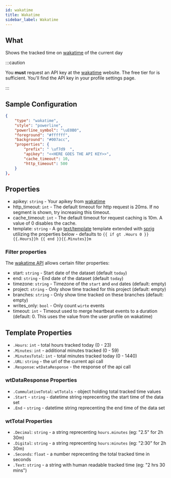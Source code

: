 ```yaml
---
id: wakatime
title: Wakatime
sidebar_label: Wakatime
---
```


## What

Shows the tracked time on [wakatime](wakatime.com) of the current day

:::caution

You **must** request an API key at the [wakatime](https://wakatime.com) website.
The free tier for is sufficient. You'll find the API key in your profile settings page.

:::

## Sample Configuration

```json
{
    "type": "wakatime",
    "style": "powerline",
    "powerline_symbol": "\uE0B0",
    "foreground": "#ffffff",
    "background": "#007acc",
    "properties": {
        "prefix": " \uf7d9  ",
        "apikey": "<<HERE GOES THE API KEY>>",
        "cache_timeout": 10,
        "http_timeout": 500
    }
},
```

## Properties

- apikey: `string` - Your apikey from [wakatime](https://wakatime.com)
- http_timeout: `int` - The default timeout for http request is 20ms. If no segment is shown, try increasing this timeout.
- cache_timeout: `int` - The default timeout for request caching is 10m. A value of 0 disables the cache.
- template: `string` - A go [text/template][go-text-template] template extended with [sprig][sprig] utilizing the
properties below - defaults to `{{ if gt .Hours 0 }}{{.Hours}}h {{ end }}{{.Minutes}}m`

### Filter properties

The [wakatime API](https://wakatime.com/developers#summaries) allows certain filter properties:

- start: `string` - Start date of the dataset (default `today`)
- end: `string` - End date of the dataset (default `today`)
- timezone: `string` - Timezone of the `start` and `end` dates (default: empty)
- project: `string` - Only show time tracked for this project (default: empty)
- branches: `string` - Only show time tracked on these branches (default: empty)
- writes_only: `bool` - Only count `wirte` events
- timeout: `int` - Timeout used to merge heartbeat events to a duration (default: 0.
This uses the value from the user profile on wakatime)

## Template Properties

- `.Hours`: `int` - total hours tracked today (0 - 23)
- `.Minutes`: `int` - additional minutes tracked (0 - 59)
- `.MinutesTotal`: `int` - total minutes tracked today (0 - 1440)
- `.URL`: `string` - the url of the current api call
- `.Response`: `wtDataResponse` - the response of the api call

### wtDataResponse Properties

- `.CummulativeTotal`: `wtTotals` - object holding total tracked time values
- `.Start` - `string` - datetime string reprecenting the start time of the data set
- `.End` - `string` - datetime string reprecenting the end time of the data set

### wtTotal Properties

- `.Decimal`: `string` - a string reprecenting `hours.minutes` (eg: "2.5" for 2h 30m)
- `.Digital`: `string` - a string reprecenting `hours:minutes` (eg: "2:30" for 2h 30m)
- `.Seconds`: `float` - a number reprecenting the total tracked time in seconds
- `.Text`: `string` - a string with human readable tracked time (eg: "2 hrs 30 mins")

[go-text-template]: https://golang.org/pkg/text/template/
[sprig]: https://masterminds.github.io/sprig/
